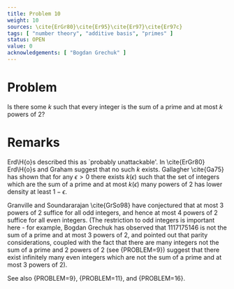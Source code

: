```yaml
---
title: Problem 10 
weight: 10
sources: \cite{ErGr80}\cite{Er95}\cite{Er97}\cite{Er97c}
tags: [ "number theory", "additive basis", "primes" ]
status: OPEN
value: 0
acknowledgements: [ "Bogdan Grechuk" ]
---
```


# Problem

Is there some $k$ such that every integer is the sum of a prime and at most $k$ powers of 2?

# Remarks

Erd\H{o}s described this as `probably unattackable'. In \cite{ErGr80} Erd\H{o}s and Graham suggest that no such $k$
exists. Gallagher \cite{Ga75} has shown that for any $\epsilon>0$ there exists $k(\epsilon)$ such that the set of
integers which are the sum of a prime and at most $k(\epsilon)$ many powers of 2 has lower density at least
$1-\epsilon$.

Granville and Soundararajan \cite{GrSo98} have conjectured that at most $3$ powers of 2 suffice for all odd integers,
and hence at most $4$ powers of $2$ suffice for all even integers. (The restriction to odd integers is important here -
for example, Bogdan Grechuk has observed that $1117175146$ is not the sum of a prime and at most $3$ powers of $2$, and
pointed out that parity considerations, coupled with the fact that there are many integers not the sum of a prime and
$2$ powers of $2$ (see {PROBLEM=9}) suggest that there exist infinitely many even integers which are not the sum of a
prime and at most $3$ powers of $2$).

See also {PROBLEM=9}, {PROBLEM=11}, and {PROBLEM=16}.
